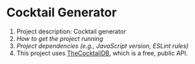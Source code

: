 # Cocktail Generator

1. Project description: Cocktail generator
2. _How to get the project running_
3. _Project dependencies (e.g., JavaScript version, ESLint rules)_
4. This project uses [TheCocktailDB](https://www.thecocktaildb.com/), which is a free, public API. 
